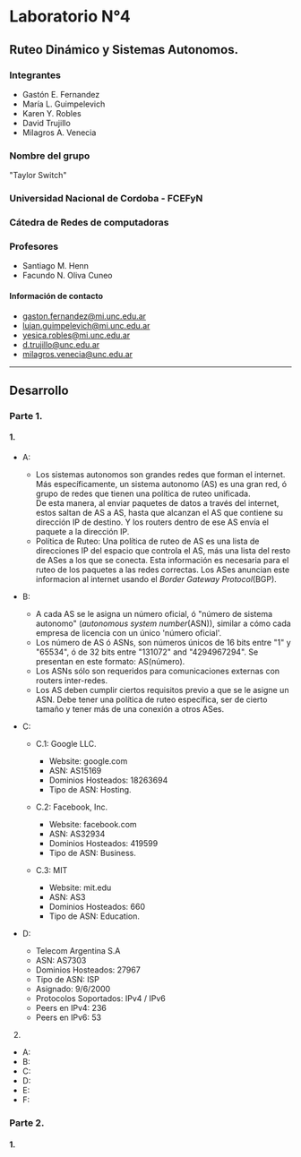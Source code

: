 # Laboratorio N°4
## Ruteo Dinámico y Sistemas Autonomos.

### Integrantes

- Gastón E. Fernandez
- María L. Guimpelevich
- Karen Y. Robles
- David Trujillo
- Milagros A. Venecia

### Nombre del grupo

 "Taylor Switch"

### Universidad Nacional de Cordoba - FCEFyN

### Cátedra de Redes de computadoras

### Profesores

- Santiago M. Henn
- Facundo N. Oliva Cuneo

#### Información de contacto

- gaston.fernandez@mi.unc.edu.ar
- lujan.guimpelevich@mi.unc.edu.ar
- yesica.robles@mi.unc.edu.ar
- d.trujillo@unc.edu.ar
- milagros.venecia@unc.edu.ar

---

## Desarrollo
### Parte 1.
#### 1. 

- A: 
    - Los sistemas autonomos son grandes redes que forman el internet. Más específicamente, un sistema autonomo (AS) es una gran red, ó grupo de redes que tienen una política de ruteo unificada. \
    De esta manera, al enviar paquetes de datos a través del internet, estos saltan de AS a AS, hasta que alcanzan el AS que contiene su dirección IP de destino. Y los routers dentro de ese AS envía el paquete a la dirección IP.
    - Política de Ruteo:  Una política de ruteo de AS es una lista de direcciones IP del espacio que controla el AS, más una lista del resto de ASes a los que se conecta. Esta información es necesaria para el ruteo de los paquetes a las redes correctas. Los ASes anuncian este informacion al internet usando el _Border Gateway Protocol_(BGP).

- B: 
    - A cada AS se le asigna un número oficial, ó "número de sistema autonomo" (_autonomous system number_(ASN)), similar a cómo cada empresa  de licencia con un único 'número oficial'.
    - Los número de AS ó ASNs, son números únicos de 16 bits entre "1" y "65534", ó de 32 bits entre "131072" and "4294967294". Se presentan en este formato: AS(número).
    - Los ASNs sólo son requeridos para comunicaciones externas con routers inter-redes.
    - Los AS deben cumplir ciertos requisitos previo a que se le asigne un ASN. Debe tener una política de ruteo específica, ser de cierto tamaño y tener más de una conexión a otros ASes.

- C:
    - C.1: Google LLC.
        - Website: google.com
        - ASN: AS15169
        - Dominios Hosteados: 18263694
        - Tipo de ASN: Hosting.
    
    - C.2: Facebook, Inc.
        - Website: facebook.com
        - ASN: AS32934
        - Dominios Hosteados: 419599
        - Tipo de ASN: Business.
    
    - C.3: MIT
        - Website: mit.edu
        - ASN: AS3
        - Dominios Hosteados: 660
        - Tipo de ASN: Education.

- D:
    - Telecom Argentina S.A
    - ASN: AS7303
    - Dominios Hosteados: 27967
    - Tipo de ASN: ISP
    - Asignado: 9/6/2000
    - Protocolos Soportados: IPv4 / IPv6
    - Peers en IPv4: 236
    - Peers en IPv6: 53

2. 

- A:
- B:
- C:
- D:
- E:
- F:

### Parte 2.
#### 1.